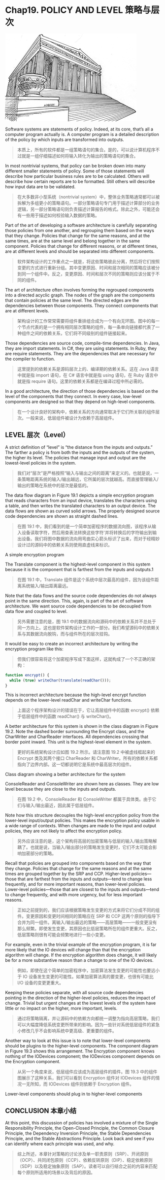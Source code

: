 # Chap19. POLICY AND LEVEL 策略与层次

![](./un/CH-UN19.jpg)

Software systems are statements of policy. Indeed, at its core, that’s all a computer program actually is. A computer program is a detailed description of the policy by which inputs are transformed into outputs.

> 本质上，所有的软件都是一组策略语句的集合。是的，可以说计算机程序不过就是一组仔细描述如何将输入转化为输出的策略语句的集合。

In most nontrivial systems, that policy can be broken down into many different smaller statements of policy. Some of those statements will describe how particular business rules are to be calculated. Others will describe how certain reports are to be formatted. Still others will describe how input data are to be validated.

> 在大多数非小型系统（nontrivial system）中，整体业务策略通常都可以被拆解为多组更小的策略语句。一部分策略语句专门用于描述计算部分的业务逻辑，另一部分策略语句则负责描述计算报告的格式。除此之外，可能还会有一些用于描述如何校验输入数据的策略。

Part of the art of developing a software architecture is carefully separating those policies from one another, and regrouping them based on the ways that they change. Policies that change for the same reasons, and at the same times, are at the same level and belong together in the same component. Policies that change for different reasons, or at different times, are at different levels and should be separated into different components.

> 软件架构设计的工作重点之一就是，将这些策略彼此分离，然后将它们按照变更的方式进行重新分组。其中变更原因、时间和层次相同的策略应该被分到同一个组件中。反之，变更原因、时间和层次不同的策略则应该分属于不同的组件。

The art of architecture often involves forming the regrouped components into a directed acyclic graph. The nodes of the graph are the components that contain policies at the same level. The directed edges are the dependencies between those components. They connect components that are at different levels.

> 架构设计的工作常常需要将组件重排组合成为一个有向无环图。图中的每一个节点代表的是一个拥有相同层次策略的组件，每一条单向链接都代表了一种组件之间的依赖关系，它们将不同级别的组件链接起来。

Those dependencies are source code, compile-time dependencies. In Java, they are import statements. In C#, they are using statements. In Ruby, they are require statements. They are the dependencies that are necessary for the compiler to function.

> 这里提到的依赖关系是源码层次上的、编译期的依赖关系。这在 Java 语言中就是指 import 语句，在 C# 语言中就是指 using 语句，在 Ruby 语言中就是指 require 语句。这里的依赖关系都是在编译过程中所必需的。

In a good architecture, the direction of those dependencies is based on the level of the components that they connect. In every case, low-level components are designed so that they depend on high-level components.

> 在一个设计良好的架构中，依赖关系的方向通常取决于它们所关联的组件层次。一般来说，低层组件被设计为依赖于高层组件。

## LEVEL 层次（Level）

A strict definition of “level” is “the distance from the inputs and outputs.” The farther a policy is from both the inputs and the outputs of the system, the higher its level. The policies that manage input and output are the lowest-level policies in the system.

> 我们对“层次”是严格按照“输入与输出之间的距离”来定义的。也就是说，一条策略距离系统的输入/输出越远，它所属的层次就越高。而直接管理输入/输出的策略在系统中的层次是最低的。

The data flow diagram in Figure 19.1 depicts a simple encryption program that reads characters from an input device, translates the characters using a table, and then writes the translated characters to an output device. The data flows are shown as curved solid arrows. The properly designed source code dependencies are shown as straight dashed lines.

> 在图 19.1 中，我们看到的是一个简单加密程序的数据流向图，该程序从输入设备读取字符，然后用查表法转换这些字符'并将转换后的字符输出到输出设备。我们将图中数据的流向用弯曲实心箭头标识了出来，而对于经精妙设计过的源码中的依赖关系则使用直虚线来标识。

<Figures figure="19-1">A simple encryption program</Figures>

The Translate component is the highest-level component in this system because it is the component that is farthest from the inputs and outputs.1

> 在图 19.1 中，Translate 组件是这个系统中层次最高的组件，因为该组件距离系统输入/输出距离最远。

Note that the data flows and the source code dependencies do not always point in the same direction. This, again, is part of the art of software architecture. We want source code dependencies to be decoupled from data flow and coupled to level.

> 另外需要注意的是，图 19.1 中的数据流向和源码中的依赖关系并不总处于同一方向上。这也是软件架构设计工作的一部分。我们希望源码中的依赖关系与其数据流向脫钩，而与组件所在的层次挂钩。

It would be easy to create an incorrect architecture by writing the encryption program like this:

> 但我们很容易将这个加密程序写成下面这样，这就构成了一个不正确的架构：

```js
function encrypt() {
  while (true) writeChar(translate(readChar()));
}
```

This is incorrect architecture because the high-level encrypt function depends on the lower-level readChar and writeChar functions.

> 上面这个程序架构设计的错误在于，它让高层组件中的函数 encrypt() 依赖于低层组件中的函数 readChar() 与 writeChar()。

A better architecture for this system is shown in the class diagram in Figure 19.2. Note the dashed border surrounding the Encrypt class, and the CharWriter and CharReader interfaces. All dependencies crossing that border point inward. This unit is the highest-level element in the system.

> 更好的系统架构设计应如图 19.2 所示。请注意图 19.2 中被虚线框起来的 Encrypt 类及其两个接口 CharReader 和 CharWriter。所有的依赖关系都指向了边界内部。这一切都说明它是系统中最高层次的组件。

<Figures figure="19-2">Class diagram showing a better architecture for the system</Figures>

ConsoleReader and ConsoleWriter are shown here as classes. They are low level because they are close to the inputs and outputs.

> 在图 19.2 中，ConsoleReader 和 ConsoleWriter 都属于具体类。由于它们与输入/输出最近，因此属于低层组件。

Note how this structure decouples the high-level encryption policy from the lower-level input/output policies. This makes the encryption policy usable in a wide range of contexts. When changes are made to the input and output policies, they are not likely to affect the encryption policy.

> 另外应该注意的是，这个架构将高层的加密策略与低层的输入/输出策略解耦了。也就是说，当输入/输出部分的策略发生变更时，它们不太可能会影响加密部分的策略。

Recall that policies are grouped into components based on the way that they change. Policies that change for the same reasons and at the same times are grouped together by the SRP and CCP. Higher-level policies—those that are farthest from the inputs and outputs—tend to change less frequently, and for more important reasons, than lower-level policies. Lower-level policies—those that are closest to the inputs and outputs—tend to change frequently, and with more urgency, but for less important reasons.

> 正如之前提到的，我们应该根据策略发生变更的方式来将它们分成不同的组件。变更原因和变更时间相同的策略应在 SRP 和 CCP 这两个原则的指导下合并为同一组件。离输入/输出最远的策略——高层策略——一般变更没有那么频繁。即使发生变更，其原因也比低层策略所在的组件更重大。反之，低层策略则很有可能会频繁地进行一些小变更。

For example, even in the trivial example of the encryption program, it is far more likely that the IO devices will change than that the encryption algorithm will change. If the encryption algorithm does change, it will likely be for a more substantive reason than a change to one of the IO devices.

> 例如，即使在这个简单的加密程序中，加密算法发生变更的可能性也要远小于 IO 设备发生变更的可能性。如果加密算法真的要变更，也很有可能比 I/O 设备的变更更重大。

Keeping these policies separate, with all source code dependencies pointing in the direction of the higher-level policies, reduces the impact of change. Trivial but urgent changes at the lowest levels of the system have little or no impact on the higher, more important, levels.

> 通过将策略隔离，并让源码中的依赖方向都统一调整为指向高层策略，我们可以大幅度降低系统变更所带来的影响。因为一些针对系统低层组件的紧急小修改几乎不会影响系统中更高级、更重要的组件。

Another way to look at this issue is to note that lower-level components should be plugins to the higher-level components. The component diagram in Figure 19.3 shows this arrangement. The Encryption component knows nothing of the IODevices component; the IODevices component depends on the Encryption component.

> 从另一个角度来说，低层组件应该成为高层组件的插件。图 19.3 中的组件图展示了这种关系，我们可以看到 Encryption 组件对 IODevices 组件的情况一无所知，而 IODevices 组件则依赖于 Encryption 组件。

<Figures figure="19-3">Lower-level components should plug in to higher-level components</Figures>

## CONCLUSION 本章小结

At this point, this discussion of policies has involved a mixture of the Single Responsibility Principle, the Open-Closed Principle, the Common Closure Principle, the Dependency Inversion Principle, the Stable Dependencies Principle, and the Stable Abstractions Principle. Look back and see if you can identify where each principle was used, and why.

> 综上所述，本章针对策略的讨论涉及单一职责原则（SRP）、开闭原则（OCP）、共同闭包原则（CCP）、依赖反转原则（DIP）、稳定依赖原则（SDP）以及稳定抽象原则（SAP）。读者可以自行结合之前的内容来匹配每个原则所适用的场景以及背后的原因。
